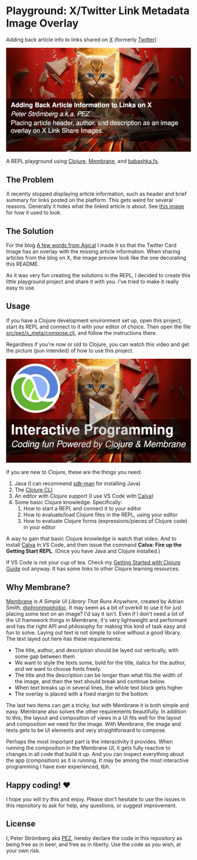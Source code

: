 # Playground: X/Twitter Link Metadata Image Overlay

Adding back article info to links shared on [X](https://x.com) (formerly [Twitter](https://twitter.com))

![A defiant and angry kitten breaking through a scattering door decorated with a huge X sign](assets/kitten-twitter.jpg)

A REPL playground using [Clojure](https://clojure.org), [Membrane](https://github.com/phronmophobic/membrane), and [babashka.fs](https://github.com/babashka/fs).

## The Problem

X recently stopped displaying article information, such as header and brief summary for links posted on the platform. This gets weird for several reasons. Generally it hides what the linked article is about. See [this image](assets/twitter-summary-card.jpg) for how it used to look.

## The Solution

For the blog [A few words from Agical](https://blog.agical.se/en) I made it so that the Twitter Card Image has an overlay with the missing article information. When sharing articles from the blog on X, the image preview look like the one decorating this README.

As it was very fun creating the solutions in the REPL, I decided to create this little playground project and share it with you. I've tried to make it really easy to use.

## Usage

If you have a Clojure development environment set up, open this project, start its REPL and connect to it with your editor of choice. Then open the file [src/pez/x_meta/compose.clj](src/pez/x_meta/compose.clj), and follow the instructions there.

Regardless if you're now or old to Clojure, you can watch this video and get the picture (pun intended) of how to use this project.

[![Alt text](assets/kitten-youtube-github.jpg)](https://www.youtube.com/watch?v=ImBji-1bKkc)

If you are new to Clojure, these are the things you need:

1. Java (I can recommend [sdk-man](https://sdkman.io/) for installing Java)
1. The [Clojure CLI](https://clojure.org/guides/install_clojure)
1. An editor with Clojure support (I use VS Code with [Calva](https://calva.io))
1. Some basic Clojure knowledge. Specifically:
   1. How to start a REPL and connect it to your editor
   1. How to evaluate/load Clojure files in the REPL, using your editor
   1. How to evaluate Clojure forms (expressions/pieces of Clojure code) in your editor

A way to gain that basic Clojure knowledge is watch that video. And to install [Calva](https://calva.io) in VS Code, and then issue the command **Calva: Fire up the Getting Start REPL**. (Once you have Java and Clojure installed.)

If VS Code is not your cup of tea. Check my [Getting Started with Clojure Guide](https://calva.io/get-started-with-clojure/) out anyway. It has some links to other Clojure learning resources.

## Why Membrane?

[Membrane](https://github.com/phronmophobic/membrane) is _A Simple UI Library That Runs Anywhere_, created by Adrian Smith, [@phronmophobic](phronmophobic). It may seem as a bit of overkill to use it for just placing some text on an image? I'd say it isn't. Even if I don't need a lot of the UI framework things in Membrane, it's very lightweight and performant and has the right API and philosophy for making this kind of task easy and fun to solve. Laying out text is not simple to solve without a good library. The text layed out here has these requirements:

* The title, author, and description should be layed out vertically, with some gap between them
* We want to style the texts some, bold for the title, italics for the author, and we want to choose fonts freely.
* The title and the description can be longer than what fits the width of the image, and then the text should break and continue below.
* When text breaks up in several lines, the whole text block gets higher
* The overlay is placed with a fixed margin to the bottom

The last two items can get a tricky, but with Membrane it is both simple and easy. Membrane also solves the other requirements beautifully. In addition to this, the layout and composition of views in a UI fits well for the layout and composition we need for the image. With Membrane, the image and texts gets to be UI elements and very straightforward to compose.

Perhaps the most important part is the interactivity it provides. When running the composition in the Membrane UI, it gets fully reactive to changes in all code that build it up. And you can inspect everything about the app (composition) as it is running. It may be among the most interactive programming I have ever experienced, tbh.

## Happy coding! ♥️

I hope you will try this and enjoy. Please don't hesitate to use the issues in this repository to ask for help, any questions, or suggest improvement.

## License

I, Peter Strömberg aka [PEZ](https://github.com/PEZ), hereby declare the code in this repository as being free as in beer, and free as in liberty. Use the code as you wish, at your own risk.